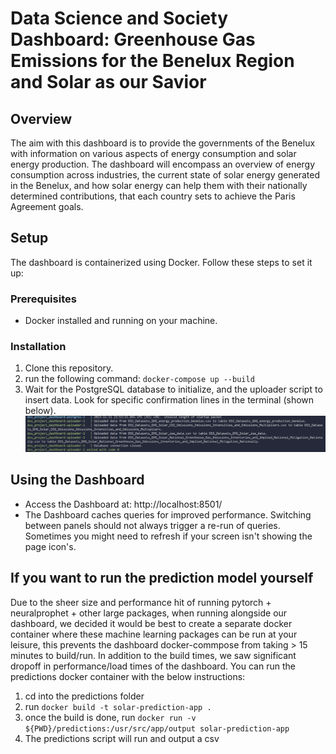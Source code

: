 # Data Science and Society Dashboard: Greenhouse Gas Emissions for the Benelux Region and Solar as our Savior

## Overview

The aim with this dashboard is to provide the governments of the Benelux with information on various aspects of energy consumption and solar energy production. The dashboard will encompass an overview of energy consumption across industries, the current state of solar energy generated in the Benelux, and how solar energy can help them with their nationally determined contributions, that each country sets to achieve the Paris Agreement goals.

## Setup

The dashboard is containerized using Docker. Follow these steps to set it up:

### Prerequisites

- Docker installed and running on your machine.

### Installation

1. Clone this repository.
2. run the following command: `docker-compose up --build`
3. Wait for the PostgreSQL database to initialize, and the uploader script to insert data. Look for specific confirmation lines in the terminal (shown below).
   ![uploader has finished](image.png)

## Using the Dashboard

- Access the Dashboard at: http://localhost:8501/
- The Dashboard caches queries for improved performance. Switching between panels should not always trigger a re-run of queries. Sometimes you might need to refresh if your screen isn't showing the page icon's.

## If you want to run the prediction model yourself

Due to the sheer size and performance hit of running pytorch + neuralprophet + other large packages, when running alongside our dashboard, we decided it would be best to create a separate docker container where these machine learning packages can be run at your leisure, this prevents the dashboard docker-commpose from taking > 15 minutes to build/run. In addition to the build times, we saw significant dropoff in performance/load times of the dashboard. You can run the predictions docker container with the below instructions:

1. cd into the predictions folder
2. run `docker build -t solar-prediction-app .`
3. once the build is done, run `docker run -v ${PWD}/predictions:/usr/src/app/output solar-prediction-app`
4. The predictions script will run and output a csv
